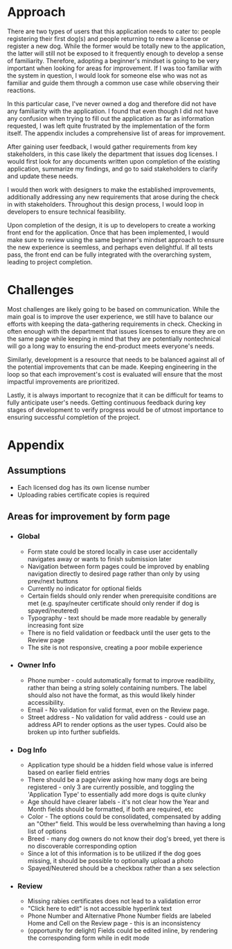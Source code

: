 # Approach
There are two types of users that this application needs to cater to: people registering their first dog(s) and people returning to renew a license or register a new dog. While the former would be totally new to the application, the latter will still not be exposed to it frequently enough to develop a sense of familiarity. Therefore, adopting a beginner's mindset is going to be very important when looking for areas for improvement. If I was too familiar with the system in question, I would look for someone else who was not as familiar and guide them through a common use case while observing their reactions.

In this particular case, I've never owned a dog and therefore did not have any familiarity with the application. I found that even though I did not have any confusion when trying to fill out the application as far as information requested, I was left quite frustrated by the implementation of the form itself. The appendix includes a comprehensive list of areas for improvement.

After gaining user feedback, I would gather requirements from key stakeholders, in this case likely the department that issues dog licenses. I would first look for any documents written upon completion of the existing application, summarize my findings, and go to said stakeholders to clarify and update these needs.

I would then work with designers to make the established improvements, additionally addressing any new requirements that arose during the check in with stakeholders. Throughout this design process, I would loop in developers to ensure technical feasibility.

Upon completion of the design, it is up to developers to create a working front end for the application. Once that has been implemented, I would make sure to review using the same beginner's mindset approach to ensure the new experience is seemless, and perhaps even delightful. If all tests pass, the front end can be fully integrated with the overarching system, leading to project completion.

# Challenges
Most challenges are likely going to be based on communication. While the main goal is to improve the user experience, we still have to balance our efforts with keeping the data-gathering requirements in check. Checking in often enough with the department that issues licenses to ensure they are on the same page while keeping in mind that they are potentially nontechnical will go a long way to ensuring the end-product meets everyone's needs.

Similarly, development is a resource that needs to be balanced against all of the potential improvements that can be made. Keeping engineering in the loop so that each improvement's cost is evaluated will ensure that the most impactful improvements are prioritized.

Lastly, it is always important to recognize that it can be difficult for teams to fully anticipate user's needs. Getting continuous feedback during key stages of development to verify progress would be of utmost importance to ensuring successful completion of the project.

# Appendix
## Assumptions
* Each licensed dog has its own license number
* Uploading rabies certificate copies is required

## Areas for improvement by form page
* ### Global
  * Form state could be stored locally in case user accidentally navigates away or wants to finish submission later
  * Navigation between form pages could be improved by enabling navigation directly to desired page rather than only by using prev/next buttons
  * Currently no indicator for optional fields
  * Certain fields should only render when prerequisite conditions are met (e.g. spay/neuter certificate should only render if dog is spayed/neutered)
  * Typography - text should be made more readable by generally increasing font size
  * There is no field validation or feedback until the user gets to the Review page
  * The site is not responsive, creating a poor mobile experience

* ### Owner Info
  * Phone number - could automatically format to improve readibility, rather than being a string solely containing numbers. The label should also not have the format, as this would likely hinder accessibility.
  * Email - No validation for valid format, even on the Review page.
  * Street address - No validation for valid address - could use an address API to render options as the user types. Could also be broken up into further subfields.

* ### Dog Info
  * Application type should be a hidden field whose value is inferred based on earlier field entries
  * There should be a page/view asking how many dogs are being registered - only 3 are currently possible, and toggling the 'Application Type' to essentially add more dogs is quite clunky
  * Age should have clearer labels - it's not clear how the Year and Month fields should be formatted, if both are required, etc
  * Color - The options could be consolidated, compensated by adding an "Other" field. This would be less overwhelming than having a long list of options
  * Breed - many dog owners do not know their dog's breed, yet there is no discoverable corresponding option
  * Since a lot of this information is to be utilized if the dog goes missing, it should be possible to optionally upload a photo
  * Spayed/Neutered should be a checkbox rather than a sex selection

* ### Review
  * Missing rabies certificates does not lead to a validation error
  * "Click here to edit" is not accessible hyperlink text
  * Phone Number and Alternative Phone Number fields are labeled Home and Cell on the Review page - this is an inconsistency
  * (opportunity for delight) Fields could be edited inline, by rendering the corresponding form while in edit mode